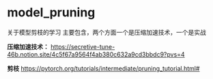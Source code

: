 # model_pruning
关于模型剪枝的学习
主要包含，两个方面一个是压缩加速技术，一个是实战

**压缩加速技术：**
https://secretive-tune-46b.notion.site/4c5f67a9564f4ab380c632a9cd3bbdc9?pvs=4

**剪枝**
https://pytorch.org/tutorials/intermediate/pruning_tutorial.html#
